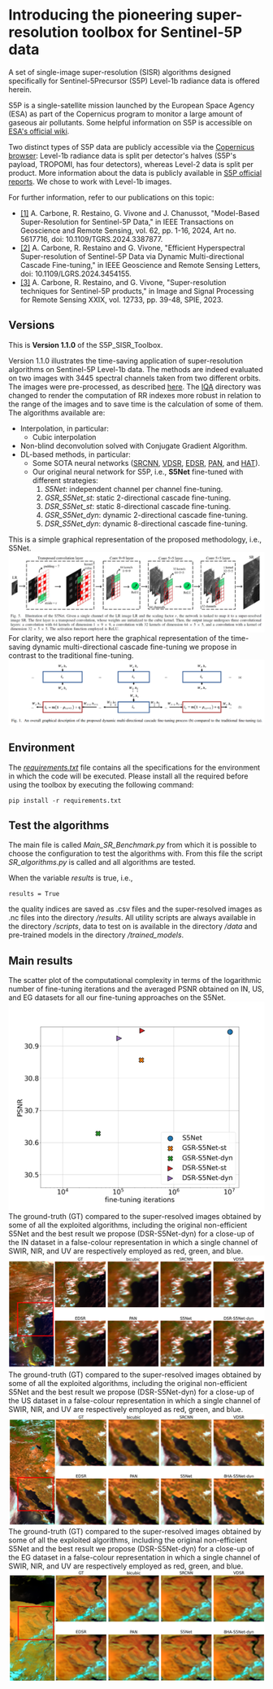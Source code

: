 # Introducing the pioneering super-resolution toolbox for Sentinel-5P data

A set of single-image super-resolution (SISR) algorithms designed specifically for Sentinel-5Precursor (S5P) Level-1b radiance data is offered herein.

S5P is a single-satellite mission launched by the European Space Agency (ESA) as part of the Copernicus program to monitor a large amount of gaseous air pollutants. Some helpful information on S5P is accessible on [ESA's official wiki](https://sentiwiki.copernicus.eu/web/s5p-mission). 

Two distinct types of S5P data are publicly accessible via the [Copernicus browser](https://browser.dataspace.copernicus.eu/?zoom=5&lat=50.16282&lng=20.78613&themeId=DEFAULT-THEME&visualizationUrl=U2FsdGVkX19w36SwRKT6qYfJpcRdRdP6X9Z8Cc7xpWPmL6BW1rnaazx1QB4tTcqiQ58clVWtTZih7gZABvqUZFPCvgWbJDDvyxY7AoIg%2BnNKuiMDflT7morMQZBHoJjg&datasetId=S2_L2A_CDAS&demSource3D=%22MAPZEN%22&cloudCoverage=30&dateMode=SINGLE): Level-1b radiance data is split per detector's halves (S5P's payload, TROPOMI, has four detectors), whereas Level-2 data is split per product. More information about the data is publicly available in [S5P official reports](https://sentiwiki.copernicus.eu/web/s5p-documents). We chose to work with Level-1b images.

For further information, refer to our publications on this topic:
* [[1]](https://ieeexplore.ieee.org/document/10499875?source=authoralert) A. Carbone, R. Restaino, G. Vivone and J. Chanussot, "Model-Based Super-Resolution for Sentinel-5P Data," in IEEE Transactions on Geoscience and Remote Sensing, vol. 62, pp. 1-16, 2024, Art no. 5617716, doi: 10.1109/TGRS.2024.3387877.
* [[2]](https://ieeexplore.ieee.org/document/10663750) A. Carbone, R. Restaino and G. Vivone, "Efficient Hyperspectral Super-resolution of Sentinel-5P Data via Dynamic Multi-directional Cascade Fine-tuning," in IEEE Geoscience and Remote Sensing Letters, doi: 10.1109/LGRS.2024.3454155.
* [[3]](https://www.spiedigitallibrary.org/conference-proceedings-of-spie/12733/1273306/Super-resolution-techniques-for-Sentinel-5Pproducts/10.1117/12.2684083.short#_=_) A. Carbone, R. Restaino, and G. Vivone, "Super-resolution techniques for Sentinel-5P products," in Image and Signal Processing for Remote Sensing XXIX, vol. 12733, pp. 39-48, SPIE, 2023.


## Versions
This is **Version 1.1.0** of the S5P_SISR_Toolbox.

Version 1.1.0 illustrates the time-saving application of super-resolution algorithms on Sentinel-5P Level-1b data. The methods are indeed evaluated on two images with 3445 spectral channels taken from two different orbits. The images were pre-processed, as described [here](/data). The [IQA](/scripts/IQA) directory was changed to render the computation of RR indexes more robust in relation to the range of the images and to save time is the calculation of some of them.
The algorithms available are:
  - Interpolation, in particular:
    + Cubic interpolation
  - Non-blind deconvolution solved with Conjugate Gradient Algorithm.
  - DL-based methods, in particular:
    + Some SOTA neural networks ([SRCNN](https://arxiv.org/abs/1501.00092), [VDSR](https://arxiv.org/abs/1511.04587), [EDSR](https://arxiv.org/abs/1707.02921), [PAN](https://arxiv.org/abs/2010.01073), and [HAT](https://arxiv.org/abs/2205.04437)).
    + Our original neural network for S5P, i.e., **S5Net** fine-tuned with different strategies:
      1. _S5Net_: independent channel per channel fine-tuning.
      2. _GSR_S5Net_st_: static 2-directional cascade fine-tuning.
      3. _DSR_S5Net_st_: static 8-directional cascade fine-tuning.
      4. _GSR_S5Net_dyn_: dynamic 2-directional cascade fine-tuning.
      5. _DSR_S5Net_dyn_: dynamic 8-directional cascade fine-tuning.

This is a simple graphical representation of the proposed methodology, i.e., S5Net.
![S5Net architecture](/figs/S5Net.jpeg)
For clarity, we also report here the graphical representation of the time-saving dynamic multi-directional cascade fine-tuning we propose in contrast to the traditional fine-tuning. 
![Fine-tunings](/figs/finetunings.png)

## Environment
The [_requirements.txt_](/requirements.txt) file contains all the specifications for the environment in which the code will be executed. Please install all the required before using the toolbox by executing the following command:

```
pip install -r requirements.txt
```

## Test the algorithms
The main file is called _Main_SR_Benchmark.py_ from which it is possible to choose the configuration to test the algorithms with. From this file the script _SR_algorithms.py_ is called and all algorithms are tested. 

When the variable _results_ is true, i.e.,
```
results = True
```
the quality indices are saved as .csv files and the super-resolved images as .nc files into the directory _/results_. All utility scripts are always available in the directory _/scripts_, data to test on is available in the directory _/data_ and pre-trained models in the directory _/trained_models_.

## Main results
The scatter plot of the computational complexity in terms of the logarithmic number of fine-tuning iterations and the averaged PSNR obtained on IN, US, and EG datasets for all our fine-tuning approaches on the S5Net.
![<img src="complexity.png" width="50"/>](/figs/complexity.png)
The ground-truth (GT) compared to the super-resolved images obtained by some of all the exploited algorithms, including the original non-efficient S5Net and the best result we propose (DSR-S5Net-dyn) for a close-up of the IN dataset in a false-colour representation in which a single channel of SWIR, NIR, and UV are respectively employed as red, green, and blue.
![complexity](/figs/IN.PNG)
The ground-truth (GT) compared to the super-resolved images obtained by some of all the exploited algorithms, including the original non-efficient S5Net and the best result we propose (DSR-S5Net-dyn) for a close-up of the US dataset in a false-colour representation in which a single channel of SWIR, NIR, and UV are respectively employed as red, green, and blue.
![complexity](/figs/US.PNG)
The ground-truth (GT) compared to the super-resolved images obtained by some of all the exploited algorithms, including the original non-efficient S5Net and the best result we propose (DSR-S5Net-dyn) for a close-up of the EG dataset in a false-colour representation in which a single channel of SWIR, NIR, and UV are respectively employed as red, green, and blue.
![complexity](/figs/EG.PNG)
